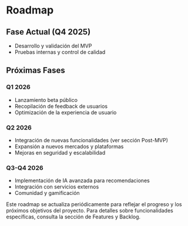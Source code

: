 # Roadmap

## Fase Actual (Q4 2025)

- Desarrollo y validación del MVP
- Pruebas internas y control de calidad

## Próximas Fases

### Q1 2026

- Lanzamiento beta público
- Recopilación de feedback de usuarios
- Optimización de la experiencia de usuario

### Q2 2026

- Integración de nuevas funcionalidades (ver sección Post-MVP)
- Expansión a nuevos mercados y plataformas
- Mejoras en seguridad y escalabilidad

### Q3-Q4 2026

- Implementación de IA avanzada para recomendaciones
- Integración con servicios externos
- Comunidad y gamificación

Este roadmap se actualiza periódicamente para reflejar el progreso y los próximos objetivos del proyecto. Para detalles sobre funcionalidades específicas, consulta la sección de Features y Backlog.
